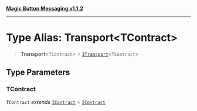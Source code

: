 [**Magic Button Messaging v1.1.2**](../README.md)

***

# Type Alias: Transport\<TContract\>

> **Transport**\<`TContract`\> = [`ITransport`](../interfaces/ITransport.md)\<`TContract`\>

## Type Parameters

### TContract

`TContract` *extends* [`IContract`](../interfaces/IContract.md) = [`IContract`](../interfaces/IContract.md)
